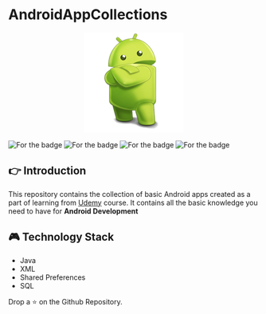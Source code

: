 # AndroidAppCollections

<p align="center">
  <img src="https://github.com/salonigupta1/AndroidAppCollections/blob/master/androidimage.png">
 </p>
 
   
  ![For the badge](https://forthebadge.com/images/badges/built-by-developers.svg)
  ![For the badge](https://forthebadge.com/images/badges/built-by-hipsters.svg)
  ![For the badge](https://forthebadge.com/images/badges/built-for-android.svg)
  ![For the badge](https://forthebadge.com/images/badges/built-with-science.svg)
 
 
 
 
 ## 👉 Introduction
  This repository contains the collection of basic Android apps created as a part of learning from [Udemy](https://www.udemy.com/course-dashboard-redirect/?course_id=1405812) course.
  It contains all the basic knowledge you need to have for <b>Android Development</b>
  
 ## 🎮 Technology Stack
 - Java
 - XML
 - Shared Preferences
 - SQL
 
 
 Drop a ⭐ on the Github Repository.
